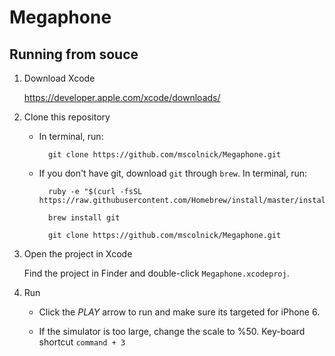 # Megaphone

Running from souce
------------------

1. Download Xcode

	https://developer.apple.com/xcode/downloads/

2. Clone this repository

	- In terminal, run:

			git clone https://github.com/mscolnick/Megaphone.git

	- If you don't have git, download `git` through `brew`. In terminal, run:

			ruby -e "$(curl -fsSL https://raw.githubusercontent.com/Homebrew/install/master/install)"
		
			brew install git
		
			git clone https://github.com/mscolnick/Megaphone.git

3. Open the project in Xcode

	Find the project in Finder and double-click `Megaphone.xcodeproj`.

4. Run

	- Click the *PLAY* arrow to run and make sure its targeted for iPhone 6. 
	
	- If the simulator is too large, change the scale to %50. Key-board shortcut `command + 3`
